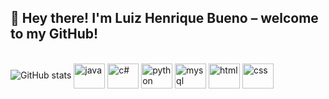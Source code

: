 ## 👋 Hey there! I'm Luiz Henrique Bueno – welcome to my GitHub!


  <img src="https://github-readme-stats-steel-omega.vercel.app/api/top-langs/?username=LuizBueno1&theme=tokyonight&layout=compact" alt="GitHub stats" />
  


<div style="display: inline-block;"><br>
<img align="center" width="50" height="40" src="https://cdn.jsdelivr.net/gh/devicons/devicon@latest/icons/java/java-original.svg" alt="java">
<img align="center" width="50" height="40" src="https://cdn.jsdelivr.net/gh/devicons/devicon@latest/icons/csharp/csharp-original.svg" alt="c#">
<img align="center" width="50" height="40" src="https://cdn.jsdelivr.net/gh/devicons/devicon@latest/icons/python/python-original.svg" alt="python">
<img align="center" width="50" height="40" src="https://cdn.jsdelivr.net/gh/devicons/devicon@latest/icons/mysql/mysql-original.svg" alt="mysql">
<img align="center" width="50" height="40" src="https://cdn.jsdelivr.net/gh/devicons/devicon@latest/icons/html5/html5-original.svg" alt="html">
<img align="center" width="50" height="40" src="https://cdn.jsdelivr.net/gh/devicons/devicon@latest/icons/css3/css3-original.svg" alt="css">

</div>

<div><br>
    <a href="https://www.linkedin.com/in/luiz-henrique-bueno-152ba329a/" target="_blank"><img src="https://img.shields.io/badge/LinkedIn-0077B5?style=for-the-badge&logo=linkedin&logoColor=white" alt=""></a>
</div>
<!--
**LuizBueno1/LuizBueno1** is a ✨ _special_ ✨ repository because its `README.md` (this file) appears on your GitHub profile.

Here are some ideas to get you started:

- 🔭 I’m currently working on ...
- 🌱 I’m currently learning ...
- 👯 I’m looking to collaborate on ...
- 🤔 I’m looking for help with ...
- 💬 Ask me about ...
- 📫 How to reach me: ...
- 😄 Pronouns: ...
- ⚡ Fun fact: ...
-->
